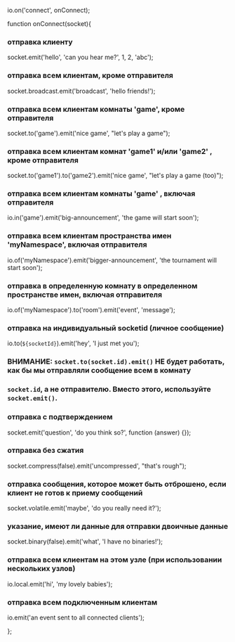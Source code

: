 io.on('connect', onConnect);

function onConnect(socket){

  ### отправка клиенту
  socket.emit('hello', 'can you hear me?', 1, 2, 'abc');

  ### отправка всем клиентам, кроме отправителя
  socket.broadcast.emit('broadcast', 'hello friends!');

  ### отправка всем клиентам комнаты 'game', кроме отправителя
  socket.to('game').emit('nice game', "let's play a game");

  ### отправка всем клиентам комнат 'game1' и/или 'game2' , кроме отправителя
  socket.to('game1').to('game2').emit('nice game', "let's play a game (too)");

  ### отправка всем клиентам комнаты 'game' , включая отправителя
  io.in('game').emit('big-announcement', 'the game will start soon');

  ### отправка всем клиентам пространства имен 'myNamespace', включая отправителя
  io.of('myNamespace').emit('bigger-announcement', 'the tournament will start soon');

  ### отправка в определенную комнату в определенном пространстве имен, включая отправителя
  io.of('myNamespace').to('room').emit('event', 'message');

  ### отправка на индивидуальный socketid (личное сообщение)
  io.to(`${socketId}`).emit('hey', 'I just met you');

  ### ВНИМАНИЕ: `socket.to(socket.id).emit()` НЕ будет работать, как бы мы отправляли сообщение всем в комнату
  ### `socket.id`, а не отправителю. Вместо этого, используйте `socket.emit()`.

  ### отправка с подтверждением
  socket.emit('question', 'do you think so?', function (answer) {});

  ### отправка без сжатия
  socket.compress(false).emit('uncompressed', "that's rough");

  ### отправка сообщения, которое может быть отброшено, если клиент не готов к приему сообщений
  socket.volatile.emit('maybe', 'do you really need it?');

  ### указание, имеют ли данные для отправки двоичные данные
  socket.binary(false).emit('what', 'I have no binaries!');

  ### отправка всем клиентам на этом узле (при использовании нескольких узлов)
  io.local.emit('hi', 'my lovely babies');

  ### отправка всем подключенным клиентам
  io.emit('an event sent to all connected clients');

};